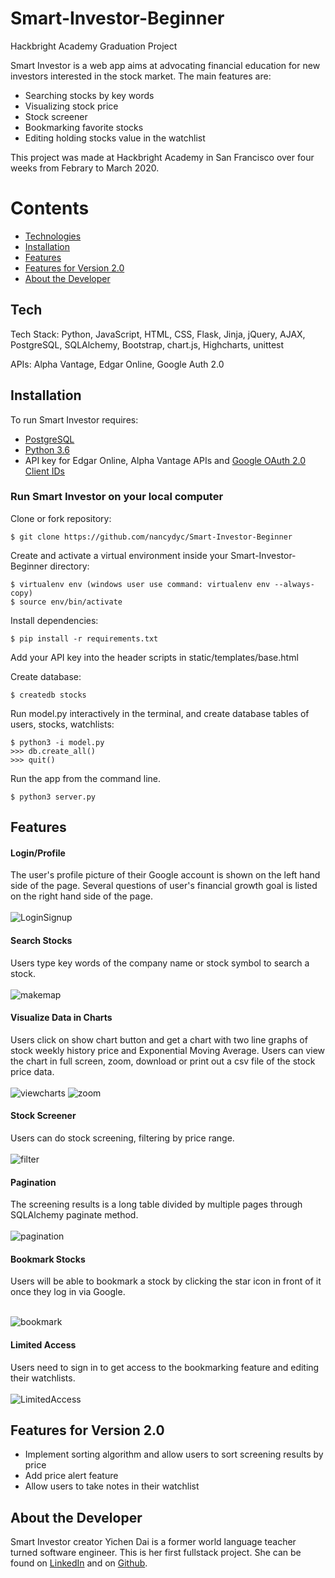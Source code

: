 # Smart-Investor-Beginner
Hackbright Academy Graduation Project

Smart Investor is a web app aims at advocating financial education for new investors interested in the stock market. The main features are:

  - Searching stocks by key words
  - Visualizing stock price
  - Stock screener
  - Bookmarking favorite stocks
  - Editing holding stocks value in the watchlist
 
This project was made at Hackbright Academy in San Francisco over four weeks from Febrary to March 2020.


# Contents

 * [Technologies](#tech)
 * [Installation](#install)
 * [Features](#features)
 * [Features for Version 2.0](#futureft)
 * [About the Developer](#aboutme)
 
 
## <a name="tech"></a>Tech

Tech Stack: Python, JavaScript, HTML, CSS, Flask, Jinja, jQuery, AJAX, PostgreSQL, SQLAlchemy, Bootstrap, chart.js, Highcharts, unittest

APIs: Alpha Vantage, Edgar Online, Google Auth 2.0


## <a name="install"></a>Installation

To run Smart Investor requires:

- [PostgreSQL](https://www.postgresqltutorial.com/)
- [Python 3.6](https://www.python.org/downloads/release/python-360/)
- API key for Edgar Online, Alpha Vantage APIs and [Google OAuth 2.0 Client IDs](https://console.developers.google.com/)

### Run Smart Investor on your local computer

Clone or fork repository:
```
$ git clone https://github.com/nancydyc/Smart-Investor-Beginner
```
Create and activate a virtual environment inside your Smart-Investor-Beginner directory:
```
$ virtualenv env (windows user use command: virtualenv env --always-copy)
$ source env/bin/activate
```
Install dependencies:
```
$ pip install -r requirements.txt
```
Add your API key into the header scripts in static/templates/base.html

Create database:
```
$ createdb stocks
```
Run model.py interactively in the terminal, and create database tables of users, stocks, watchlists:
```
$ python3 -i model.py
>>> db.create_all()
>>> quit()
```
Run the app from the command line.
```
$ python3 server.py
```


## <a name="features"></a>Features

#### Login/Profile <br>

The user's profile picture of their Google account is shown on the left hand side of the page. Several questions of user's financial growth goal is listed on the right hand side of the page. <br><br>
![LoginSignup](https://media.giphy.com/media/Uqw7dksoH56H2nzirV/giphy.gif)
<br>

#### Search Stocks <br>

Users type key words of the company name or stock symbol to search a stock. <br><br>
![makemap](https://media.giphy.com/media/m9k3yceW91vTGeWH8x/giphy.gif)
<br>

#### Visualize Data in Charts <br>

Users click on show chart button and get a chart with two line graphs of stock weekly history price and Exponential Moving Average. Users can view the chart in full screen, zoom, download or print out a csv file of the stock price data. <br><br>
![viewcharts](https://media.giphy.com/media/MZcg09vK7ddU7NDdwD/giphy.gif)
![zoom](https://media.giphy.com/media/fWwmpUZI56jII72xkf/giphy.gif)
<br>

#### Stock Screener <br>

Users can do stock screening, filtering by price range. <br><br>
![filter](https://media.giphy.com/media/MAuUCnPmRjqLzYiBnO/giphy.gif)
<br>

#### Pagination <br>

The screening results is a long table divided by multiple pages through SQLAlchemy paginate method. <br><br>
![pagination](https://media.giphy.com/media/UW8iYgB8zMJif8krNa/giphy.gif)
<br>

#### Bookmark Stocks <br>

Users will be able to bookmark a stock by clicking the star icon in front of it once they log in via Google. <br><br>

![bookmark](https://media.giphy.com/media/lqpulwxEcOFU9OKqQo/giphy.gif)

#### Limited Access <br>

Users need to sign in to get access to the bookmarking feature and editing their watchlists. <br><br>
![LimitedAccess](https://media.giphy.com/media/L40SJYXU2wwbv75XTx/giphy.gif)
<br>

## <a name="futureft"></a>Features for Version 2.0

* Implement sorting algorithm and allow users to sort screening results by price
* Add price alert feature
* Allow users to take notes in their watchlist 

## <a name="aboutme"></a>About the Developer

Smart Investor creator Yichen Dai is a former world language teacher turned software engineer. This is her first fullstack project. She can be found on [LinkedIn](https://www.linkedin.com/in/yichen-dai-20557a195/) and on [Github](https://github.com/nancydyc).




















